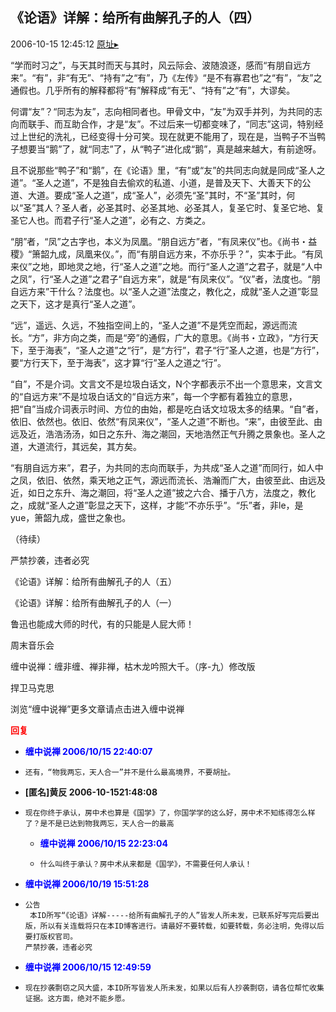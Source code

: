 ## 《论语》详解：给所有曲解孔子的人（四）
2006-10-15 12:45:12
[原址▸](http://www.fxgan.com/chan_time/2006_07_12/376.htm)



 



 


  “学而时习之”，与天其时而天与其时，风云际会、波随浪逐，感而“有朋自远方来”。“有”，非“有无”、“持有”之“有”，乃《左传》“是不有寡君也”之“有”，“友”之通假也。几乎所有的解释都将“有”解释成“有无”、“持有”之“有”，大谬矣。


 


  何谓“友”？“同志为友”，志向相同者也。甲骨文中，“友”为双手并列，为共同的志向而联手、而互助合作，才是“友”。不过后来一切都变味了，“同志”这词，特别经过上世纪的洗礼，已经变得十分可笑。现在就更不能用了，现在是，当鸭子不当鸭子想要当“鹅”了，就“同志”了，从“鸭子”进化成“鹅”，真是越来越大，有前途呀。


 


  且不说那些“鸭子”和“鹅”，在《论语》里，“有”或“友”的共同志向就是同成“圣人之道”。“圣人之道”，不是独自去偷欢的私道、小道，是普及天下、大善天下的公道、大道。要成“圣人之道”，成“圣人”，必须先“圣”其时，不“圣”其时，何以“圣”其人？圣人者，必圣其时、必圣其地、必圣其人，复圣它时、复圣它地、复圣它人也。而君子行“圣人之道”，必有之、方类之。


 


  “朋”者，“凤”之古字也，本义为凤凰。“朋自远方”者，“有凤来仪”也。《尚书・益稷》“箫韶九成，凤凰来仪。”，而“有朋自远方来，不亦乐乎？”，实本于此。“有凤来仪”之地，即地灵之地，行“圣人之道”之地。而行“圣人之道”之君子，就是“人中之凤”，行“圣人之道”之君子“自远方来”，就是“有凤来仪”。“仪”者，法度也。“朋自远方来”干什么？法度也。以“圣人之道”法度之，教化之，成就“圣人之道”彰显之天下，这才是真行“圣人之道”。


 


  “远”，遥远、久远，不独指空间上的，“圣人之道”不是凭空而起，源远而流长。“方”，非方向之类，而是“旁”的通假，广大的意思。《尚书・立政》，“方行天下，至于海表”，“圣人之道”之“行”，是“方行”，君子“行”圣人之道，也是“方行”，要“方行天下，至于海表”，这才算“行”圣人之道之“行”。


 


  “自”，不是介词。文言文不是垃圾白话文，N个字都表示不出一个意思来，文言文的“自远方来”不是垃圾白话文的“自远方来”，每一个字都有着独立的意思，把“自”当成介词表示时间、方位的由始，都是吃白话文垃圾太多的结果。“自”者，依旧、依然也。依旧、依然“有凤来仪”，“圣人之道”不断也。“来”，由彼至此、由远及近，浩浩汤汤，如日之东升、海之潮回，天地浩然正气升腾之景象也。圣人之道，大道流行，其远矣，其方矣。


 


  “有朋自远方来”，君子，为共同的志向而联手，为共成“圣人之道”而同行，如人中之凤，依旧、依然，乘天地之正气，源远而流长、浩瀚而广大，由彼至此、由远及近，如日之东升、海之潮回，将“圣人之道”披之六合、播于八方，法度之，教化之，成就“圣人之道”彰显之天下，这样，才能“不亦乐乎”。“乐”者，非le，是yue，箫韶九成，盛世之象也。


 


 （待续）


 严禁抄袭，违者必究


 


 《论语》详解：给所有曲解孔子的人（五）


 


 《论语》详解：给所有曲解孔子的人（一）


 


 
  鲁迅也能成大师的时代，有的只能是人屁大师！
 
 
  
 
 
  周末音乐会
 
 
  
 
 
  缠中说禅：缠非缠、禅非禅，枯木龙吟照大千。（序-九）修改版
 
 
  
 
 
  捍卫马克思
 
 
  
 


 


 
  浏览“缠中说禅”更多文章请点击进入缠中说禅
 





<font color='red'>**回复**</font>


- <font color='blue'>**缠中说禅 2006/10/15 22:40:07**</font>
- ```
  还有，“物我两忘，天人合一”并不是什么最高境界，不要胡扯。
  ```
- **[匿名]黄反 2006-10-1521:48:08**
- ```
  现在你终于承认，房中术也算是《国学》了，你国学学的这么好，房中术不知练得怎么样了？是不是已达到物我两忘，天人合一的最高
  ```
   - <font color='blue'>**缠中说禅 2006/10/15 22:23:04**</font>
   - ```
     什么叫终于承认？房中术从来都是《国学》，不需要任何人承认！
     ```
- <font color='blue'>**缠中说禅 2006/10/19 15:51:28**</font>
- ```
  公告
   本ID所写“《论语》详解-----给所有曲解孔子的人”皆发人所未发，已联系好写完后要出版，所以有关连载将只在本ID博客进行。请最好不要转载，如要转载，务必注明，免得以后要打版权官司。
  严禁抄袭，违者必究
  ```
- <font color='blue'>**缠中说禅 2006/10/15 12:49:59**</font>
- ```
  现在抄袭剽窃之风大盛，本ID所写皆发人所未发，如果以后有人抄袭剽窃，请各位帮忙收集证据。这方面，绝对不能乡愿。
  ```
